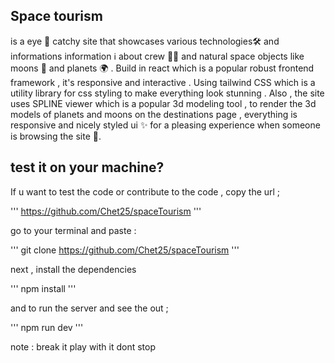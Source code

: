 ## Space tourism 
is a eye 👀 catchy site that showcases various technologies🛠️ and informations information ℹ️ about crew 🧑‍🚀 and natural space objects like moons 🌙 and planets 🌍 . Build in react which is a popular robust frontend framework , it's responsive and interactive . Using tailwind CSS which is a utility library for css styling to make everything look stunning . Also , the site uses SPLINE viewer which is a popular 3d modeling tool , to render the 3d models of planets and moons on the destinations page , everything is responsive and nicely styled ui ✨ for a pleasing experience when someone is browsing the site 🌱. 

## test it on your machine? 

If u want to test the code or contribute to the code , copy the url ; 

'''
https://github.com/Chet25/spaceTourism
'''

go to your terminal and paste : 

''' 
git clone https://github.com/Chet25/spaceTourism 
'''

next , install the dependencies 

''' 
npm install
''' 

and to run the server and see the out ; 

'''
npm run dev 
'''

note : break it play with it dont stop 
